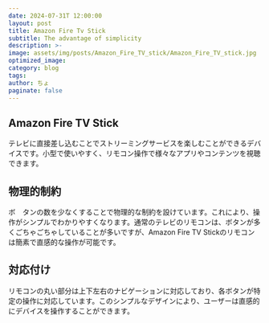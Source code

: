 ```yaml
---
date: 2024-07-31T 12:00:00
layout: post
title: Amazon Fire Tv Stick
subtitle: The advantage of simplicity
description: >-
image: assets/img/posts/Amazon_Fire_TV_stick/Amazon_Fire_TV_stick.jpg
optimized_image: 
category: blog
tags: 
author: ちょ
paginate: false
---
```


## Amazon Fire TV Stick

テレビに直接差し込むことでストリーミングサービスを楽しむことができるデバイスです。小型で使いやすく、リモコン操作で様々なアプリやコンテンツを視聴できます。

## 物理的制約

ボ　タンの数を少なくすることで物理的な制約を設けています。これにより、操作がシンプルでわかりやすくなります。通常のテレビのリモコンは、ボタンが多くごちゃごちゃしていることが多いですが、Amazon Fire TV Stickのリモコンは簡素で直感的な操作が可能です。

## 対応付け

リモコンの丸い部分は上下左右のナビゲーションに対応しており、各ボタンが特定の操作に対応しています。このシンプルなデザインにより、ユーザーは直感的にデバイスを操作することができます。